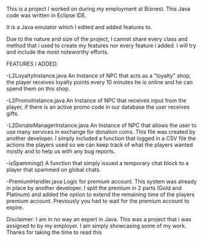 This is a project I worked on during my employment at Biznest. This Java code was written in Eclipse IDE.

It is a Java emulator which I edited and added features to.

Due to the nature and size of the project, I cannot share every class and method that i used to create my features nor every feature i added. I will try and include the most noteworthy efforts.

FEATURES I ADDED:




-L2LoyaltyInstance.java
An Instance of NPC that acts as a "loyalty" shop, the player receives loyalty points every 10 minutes he is online and he can spend them on this shop.


-L2PromoInstance.java
An Instance of NPC that receives input from the player, if there is an active promo code in our database the user receives gifts.


-L2DonateManagerInstance.java
An Instance of NPC that allows the user to use many services in exchange for donation coins. This file was created by another developer. I simply included a function that logged in a CSV file the actions the players used so we can keep track of what the players wanted mostly and to help us with any bug reports.


-isSpamming()
A function that simply issued a temporary chat block to a player that spammed on global chats.


-PremiumHandler.java
Logic for premium account. This system was already in place by another developer. I split the premium in 2 parts (Gold and Platinum) and added the option to extend the remaining time of the players premium account.
Previously you had to wait for the premium account to expire.



Disclaimer: I am in no way an expert in Java. This was a project that i was assigned to by my employer. I am simply showcasing some of my work. Thanks for taking the time to read this
